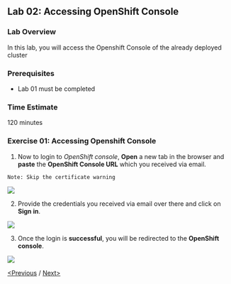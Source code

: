 ## Lab 02: Accessing OpenShift Console

 
### Lab Overview
In this lab, you will access the Openshift Console of the already deployed cluster
### Prerequisites
*	Lab 01 must be completed

### Time Estimate
120 minutes

### Exercise 01: Accessing Openshift Console

1.	Now to login to *OpenShift console*, **Open** a new tab in the browser and **paste** the **OpenShift Console URL** which you received via email.
```
Note: Skip the certificate warning
```
<img src="../images/67openshift_console.jpg"/>

2.	 Provide the credentials you received via email over there and click on **Sign in**.
<img src="../images/68sign_in.jpg"/>

3.	Once the login is **successful**, you will be redirected to the **OpenShift console**.
<img src="../images/69openshift_cp.jpg"/>

[<Previous](/docs/Lab01:GettingStarted.md) /
[Next>](/docs/Lab03:IntegrationwithAAD.md)

